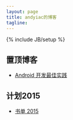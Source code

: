 ```yaml
---
layout: page
title: andyiac的博客
tagline: 
---
```

{% include JB/setup %}


## 置顶博客

* [Android 开发最佳实践](http://blog.andyiac.com/translate/2015/02/21/android-best-practices/)

## 计划2015


* [书单 2015](http://blog.andyiac.com/ideology/2015/02/11/book-list-2015/)



